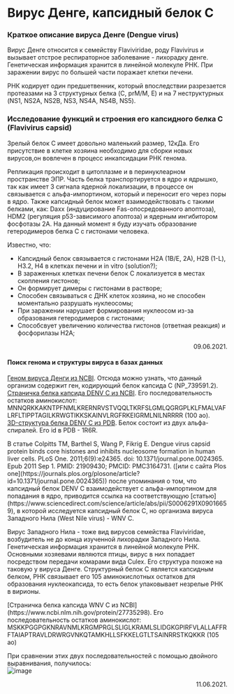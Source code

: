 # Вирус Денге, капсидный белок С
### Краткое описание вируса Денге (Dengue virus)
<p> Вирус Денге относится к семейству Flaviviridae, роду Flavivirus и вызывает отстрое респираторное заболевание - лихорадку денге. Генетическая информация хранится в линейной молекуле РНК. При заражении вирус по большей части поражает клетки печени. </p>
<p>РНК кодирует один предшетвенник, который впоследствии разрезается протеазами на 3 структурных белка (C, prM/M, E) и на 7 неструктурных (NS1, NS2A, NS2B, NS3, NS4A, NS4B, NS5).</p>

### Исследование функций и строения его капсидного белка С (Flavivirus capsid)
<p> Зрелый белок С имеет довольно маленький размер, 12кДа. Его присутствие в клетке хозяина необходимо для сборки новых вирусов,он вовлечен в процесс инкапсидации РНК генома. </p>
<p> Репликация происходит в цитоплазме и в перинуклеарном пространстве ЭПР. Часть белка транспортируется в ядро и ядрышко, так как имеет 3 сигнала ядерной локализации, в процессе он связывается с альфа-импортином, который и переносит его через поры в ядро. Также капсидный белок может взаимодействовать с такими белками, как: Daxx (индуцирование Fas-опосредованного апоптоза), HDM2 (регуляция p53-зависимого апоптоза) и ядерным ингибитором фосфотазы 2А. На данный момент я буду изучать образование гетеродимеров белка С с гистонами человека. </p>
<p> Известно, что: </p>
  <ul>
    <li> Капсидный белок связывается с гистонами Н2А (1В/Е, 2А), Н2В (1-L), Н3.2, Н4 в клетках печени и in vitro (solution?); </li>
    <li> В зараженных клетках печени белок С локализуется в местах скопления гистонов; </li>
    <li> Он формирует димеры с гистонами в растворе;</li>
    <li> Способен связываться с ДНК клеток хозяина, но не способен моментально разрушать нуклеосомы;</li>
    <li> При заражении нарушает формирования нуклеосом из-за образования гетеродимеров с гистонами;</li>
    <li> Способсвует увеличению количества гистонов (ответная реакция) и фосфорилазы Н2А;  </li>
  </ul>
<p align="right"> 09.06.2021. </p>

#### Поиск генома и структуры вируса в базах данных
[Геном вируса Денги из NCBI](https://www.ncbi.nlm.nih.gov/nuccore/158976983). Отсюда можно узнать, что данный организм содержит ген, кодирующий белок капсида С (NP_739591.2).<br>
[Страничка белка капсида DENV С из NCBI](https://www.ncbi.nlm.nih.gov/protein/159024809). Его последовательность остатков аминокислот: MNNQRKKAKNTPFNMLKRERNRVSTVQQLTKRFSLGMLQGRGPLKLFMALVAFLRFLTIPPTAGILKRWGTIKKSKAINVLRGFRKEIGRMLNILNRRRR (100 ао). <br>
[3D-структура белка DENV C из PDB](https://www.rcsb.org/structure/1R6R). Белок состоит из двух альфа-спиралей. Его id в PDB - 1R6R. <br>

<p> В статье Colpitts TM, Barthel S, Wang P, Fikrig E. Dengue virus capsid protein binds core histones and inhibits nucleosome formation in human liver cells. PLoS One. 2011;6(9):e24365. doi: 10.1371/journal.pone.0024365. Epub 2011 Sep 1. PMID: 21909430; PMCID: PMC3164731. ([или с сайта Plos one](https://journals.plos.org/plosone/article?id=10.1371/journal.pone.0024365)) после упоминания о том, что капсидный белок DENV С взаимодействует с альфа-импортином для попадания в ядро, приводится ссылка на соответствующую [статью](https://www.sciencedirect.com/science/article/abs/pii/S0006291X09016659), в которой исследуется капсидный белок С, но организма вируса Западного Нила (West Nile virus) - WNV C. </p>
<p> Вирус Западного Нила - тоже вид вирусов семейства Flaviviridae, возбудитель не до конца изученной лихорадки Западного Нила. Генетическая информация хранится в линейной молекуле РНК. Основными хозяевами являются птицы, вирус в них попадает посредством передачи комарами вида Culex. Его структура похоже на таковую у вируса Денге. Структурный белок С является капсидным белком, РНК связывает его 105 аминокислотных остатков для образования нуклеокапсида, то есть белок упаковывает незрелые РНК в вирионы. </p>
[Страничка белка капсида WNV С из NCBI](https://www.ncbi.nlm.nih.gov/protein/27735298). Его последовательность остатков аминокислот: MSKKPGGPGKNRAVNMLKRGMPRGLSLIGLKRAMLSLIDGKGPIRFVLALLAFFRFTAIAPTRAVLDRWRGVNKQTAMKHLLSFKKELGTLTSAINRRSTKQKKR (105 ао) <br>

При сравнении этих двух последовательностей с помощью двойного выравнивания, получилось: <br>
![image](https://user-images.githubusercontent.com/82018764/122210581-78b9b580-ceae-11eb-8bd1-937b2af0c12f.png) <br>
<p align="right"> 11.06.2021. </p>

